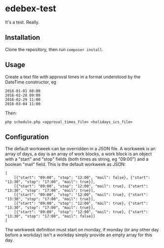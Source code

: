 # edebex-test
It's a test. Really.

## Installation

Clone the repository, then run `composer install`.

## Usage

Create a text file with approval times in a format understood by the DateTime constructor, eg
```
2016-01-01 08:00
2016-02-28 09:00
2016-02-29 11:00
2016-03-04 11:00
```

Then:
```
php schedule.php <approval_times_file> <holidays_ics_file>
```

## Configuration

The default workweek can be overridden in a JSON file. A workweek is an array of days, a day is an array of work blocks, a work block is an object with a "start" and "stop" fields (both times as string, eg "09:00") and a boolean "mail" field. This is the default workweek as JSON:

```
[
	[{"start": "09:00", "stop": "12:00", "mail": false}, {"start": "13:30", "stop": "17:00", "mail": true}],
	[{"start": "09:00", "stop": "12:00", "mail": true}, {"start": "13:30", "stop": "17:00", "mail": true}],
	[{"start": "09:00", "stop": "12:00", "mail": true}, {"start": "13:30", "stop": "17:00", "mail": true}],
	[{"start": "09:00", "stop": "12:00", "mail": true}, {"start": "13:30", "stop": "17:00", "mail": true}],
	[{"start": "09:00", "stop": "12:00", "mail": true}, {"start": "13:30", "stop": "17:00", "mail": false}]
]
```

The workweek definition must start on monday, if monday (or any other day before a workday) isn't a workday simply provide an empty array for this day.
